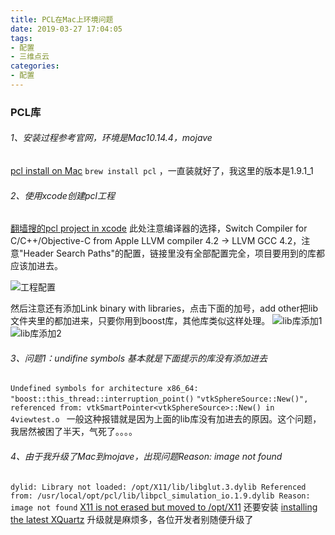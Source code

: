 ```yaml
---
title: PCL在Mac上环境问题
date: 2019-03-27 17:04:05
tags:
- 配置
- 三维点云
categories:
- 配置
---
```


### PCL库
###### 1、安装过程参考官网，环境是Mac10.14.4，mojave
[pcl install on Mac](http://www.pointclouds.org/documentation/tutorials/installing_homebrew.php
)
`brew install pcl` ，一直装就好了，我这里的版本是1.9.1_1

###### 2、使用xcode创建pcl工程
[翻墙搜的pcl project in xcode](http://dragonwood-blastevil.blogspot.com/2013/02/install-pcl-and-first-project-in-xcode.html
)
此处注意编译器的选择，Switch Compiler for C/C++/Objective-C from Apple LLVM compiler 4.2 -> LLVM GCC 4.2，注意"Header Search Paths"的配置，链接里没有全部配置完全，项目要用到的库都应该加进去。

![工程配置](https://imgconvert.csdnimg.cn/aHR0cHM6Ly91cGxvYWQtaW1hZ2VzLmppYW5zaHUuaW8vdXBsb2FkX2ltYWdlcy8xNTQyNjUxLThhYzQxZGFkYjIyNjA0MzEucG5n?x-oss-process=image/format,png)

然后注意还有添加Link binary with libraries，点击下面的加号，add other把lib文件夹里的都加进来，只要你用到boost库，其他库类似这样处理。
![lib库添加1](https://imgconvert.csdnimg.cn/aHR0cHM6Ly91cGxvYWQtaW1hZ2VzLmppYW5zaHUuaW8vdXBsb2FkX2ltYWdlcy8xNTQyNjUxLTg1NzNiNjZmMThiYzdjNmEucG5n?x-oss-process=image/format,png)
![lib库添加2](https://imgconvert.csdnimg.cn/aHR0cHM6Ly91cGxvYWQtaW1hZ2VzLmppYW5zaHUuaW8vdXBsb2FkX2ltYWdlcy8xNTQyNjUxLTYzNDA3MDZhYTIyMGUyODAucG5n?x-oss-process=image/format,png)



###### 3、问题1：undifine symbols 基本就是下面提示的库没有添加进去
`Undefined symbols for architecture x86_64: 
  "boost::this_thread::interruption_point()`
`"vtkSphereSource::New()", referenced from:
  vtkSmartPointer<vtkSphereSource>::New() in 4viewtest.o `
一般这种报错就是因为上面的lib库没有加进去的原因。这个问题，我居然被困了半天，气死了。。。。

###### 4、由于我升级了Mac到mojave，出现问题Reason: image not found
`
dylid: Library not loaded: /opt/X11/lib/libglut.3.dylib
  Referenced from: /usr/local/opt/pcl/lib/libpcl_simulation_io.1.9.dylib
  Reason: image not found
`
[X11 is not erased but moved to /opt/X11](https://tex.stackexchange.com/questions/208001/cant-compile-image-after-upgrading-to-os-x-yosemite)
还要安装 [installing the latest XQuartz](http://xquartz.macosforge.org/landing)
升级就是麻烦多，各位开发者别随便升级了
